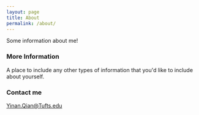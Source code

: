 ```yaml
---
layout: page
title: About
permalink: /about/
---
```


Some information about me!

### More Information

A place to include any other types of information that you'd like to include about yourself.

### Contact me

[Yinan.Qian@Tufts.edu](mailto:Yinan.Qian@Tufts.edu)